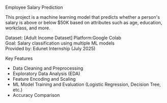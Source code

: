  Employee Salary Prediction

This project is a machine learning model that predicts whether a person's salary is above or below $50K based on attributes such as age, education, workclass, and more.

 Dataset: [Adult Income Dataset]
 Platform:Google Colab  
 Goal: Salary classification using multiple ML models  
 Provided by: Edunet Internship (July 2025)

Key Features
- Data Cleaning and Preprocessing
- Exploratory Data Analysis (EDA)
- Feature Encoding and Scaling
- ML Model Training and Evaluation (Logistic Regression, Decision Tree, etc.)
- Accuracy Comparison
